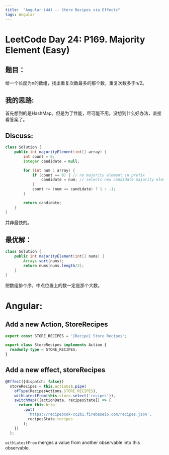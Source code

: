 ```yaml
---
title:  "Angular (44) -- Store Recipes via Effects"
tags: Angular
---
```


# LeetCode Day 24: P169. Majority Element (Easy)

## 题目：

给一个长度为n的数组，找出重复次数最多的那个数，重复次数多于n/2。

## 我的思路:

首先想到的是HashMap。但是为了性能，尽可能不用。没想到什么好办法，直接看答案了。

## Discuss:

```java
class Solution {
    public int majorityElement(int[] array) {
        int count = 0;
        Integer candidate = null;

        for (int num : array) {
            if (count == 0) { // no majority element in prefix
                candidate = num; // selects new candidate majority element
            }
            count += (num == candidate) ? 1 : -1;
        }

        return candidate;
    }
}
```

并非最快的。

## 最优解：

```java
class Solution {
    public int majorityElement(int[] nums) {
        Arrays.sort(nums);
        return nums[nums.length/2];
    }
}
```

把数组排个序，中点位置上的数一定是那个大数。

# Angular:

## Add a new Action, StoreRecipes

```typescript
export const STORE_RECIPES = '[Recipe] Store Recipes';

export class StoreRecipes implements Action {
  readonly type = STORE_RECIPES;
}
```

## Add a new effect, storeRecipes

```typescript
@Effect({dispatch: false})
  storeRecipes = this.actions$.pipe(
    ofType(RecipesActions.STORE_RECIPES),
    withLatestFrom(this.store.select('recipes')),
    switchMap(([actionData, recipesState]) => {
      return this.http
        .put(
          'https://recipebook-cc2b1.firebaseio.com/recipes.json',
          recipesState.recipes
        );
    })
  );
```

`withLatestFrom` merges a value from another observable into this observable.

















